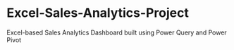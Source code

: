 # Excel-Sales-Analytics-Project
Excel-based Sales Analytics Dashboard built using Power Query and Power Pivot
